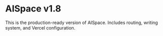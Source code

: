 # AISpace v1.8

This is the production-ready version of AISpace. Includes routing, writing system, and Vercel configuration.